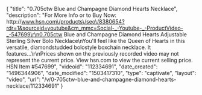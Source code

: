 {
    "title": "0.705ctw Blue and Champagne Diamond Hearts Necklace",
    "description": "For More Info or to Buy Now: http:\/\/www.hsn.com\/products\/seo\/8380654?rdr=1&sourceid=youtube&cm_mmc=Social-_-Youtube-_-ProductVideo-_-547699\r\n0.705ctw Blue and Champagne Diamond Hearts Adjustable Sterling Silver Bolo Necklace\nYou'll feel like the Queen of Hearts in this versatile, diamondstudded bolostyle boxchain necklace. It features...\r\nPrices shown on the previously recorded video may not represent the current price.  View hsn.com to view the current selling price. HSN Item #547699",
    "videoid": "112334691",
    "date_created": "1496344906",
    "date_modified": "1503417310",
    "type": "captivate",
    "layout": "video",
    "url": "\/v\/0-705ctw-blue-and-champagne-diamond-hearts-necklace\/112334691"
}